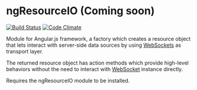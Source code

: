 ngResourceIO (Coming soon)
============
[![Build Status](https://travis-ci.org/RomanMinkin/ngResourceIO.png?branch=master)](https://travis-ci.org/RomanMinkin/ngResourceIO) [![Code Climate](https://codeclimate.com/github/RomanMinkin/ngResourceIO.png)](https://codeclimate.com/github/RomanMinkin/ngResourceIO)

Module for Angular.js framework, a factory which creates a resource object that lets interact with server-side data sources by using  [WebSockets](http://en.wikipedia.org/wiki/WebSocket) as  transport layer.

The returned resource object has action methods which provide high-level behaviors without the need to interact with [WebSocket](http://en.wikipedia.org/wiki/WebSocket) instance directly.

Requires the ngResourceIO module to be installed.
